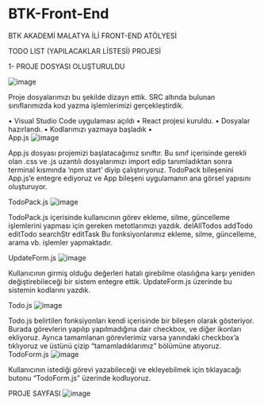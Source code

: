 # BTK-Front-End

																																						

BTK AKADEMİ 
MALATYA İLİ FRONT-END ATÖLYESİ

TODO LIST (YAPILACAKLAR LİSTESİ) PROJESİ

1- PROJE DOSYASI OLUŞTURULDU

![image](https://github.com/omeralpergunes/BTK-Front-End/assets/73720725/080f9a39-6d56-4f48-baa2-8fafe9aecc4c)

 		
Proje dosyalarımızı bu şekilde dizayn ettik. SRC altında bulunan sınıflarımızda kod yazma işlemlerimizi gerçekleştirdik.
	
•	Visual Studio Code uygulaması açıldı
•	React projesi kuruldu.
•	Dosyalar hazırlandı.
•	Kodlarımızı yazmaya başladık
•	
App.js
![image](https://github.com/omeralpergunes/BTK-Front-End/assets/73720725/7afaccf4-5aeb-4554-8603-d4db4d947235)

App.js dosyası projemizi başlatacağımız sınıftır.
Bu sınıf içerisinde gerekli olan .css ve .js uzantılı dosyalarımızı import edip tanımladıktan sonra terminal kısmında 
‘npm start’ diyip çalıştırıyoruz.
TodoPack bileşenini App.js’e entegre ediyoruz ve App bileşeni uygulamanın ana görsel yapısını oluşturuyor.

TodoPack.js
![image](https://github.com/omeralpergunes/BTK-Front-End/assets/73720725/3689cea1-6a4a-4f95-9e8b-0255f0d4ba9b)

TodoPack.js içerisinde kullanıcının görev ekleme, silme, güncelleme işlemlerini yapması için gereken metotlarımızı yazdık. 
delAllTodos                addTodo
editTodo                      searchStr
editTask 
Bu fonksiyonlarımız ekleme, silme, güncelleme, arama vb. işlemler yapmaktadır.

UpdateForm.js
![image](https://github.com/omeralpergunes/BTK-Front-End/assets/73720725/2c95e7cf-964a-4a8b-ae8e-62c3d5d4686d)

Kullanıcının girmiş olduğu değerleri hatalı girebilme olasılığına karşı yeniden değiştirebileceği bir sistem entegre ettik. UpdateForm.js üzerinde bu sistemin kodlarını yazdık.

Todo.js
![image](https://github.com/omeralpergunes/BTK-Front-End/assets/73720725/3ef0d626-40d3-4881-b17b-9761aae9b2a6)

Todo.js belirtilen fonksiyonları kendi içerisinde bir bileşen olarak gösteriyor. Burada görevlerin yapılıp yapılmadığına dair checkbox, ve diğer ikonları ekliyoruz. Ayrıca tamamlanan görevlerimiz varsa yanındaki checkbox’a tıklıyoruz ve üstünü çizip “tamamladıklarımız” bölümüne atıyoruz.
TodoForm.js
![image](https://github.com/omeralpergunes/BTK-Front-End/assets/73720725/5441fe7d-acbd-4b74-90d9-e376f6b4242b)

Kullanıcının istediği görevi yazabileceği ve ekleyebilmek için tıklayacağı butonu “TodoForm.js” üzerinde kodluyoruz.

PROJE SAYFASI
 ![image](https://github.com/omeralpergunes/BTK-Front-End/assets/73720725/7c065a51-3c4f-42cb-b899-a17c1cecd0fd)

